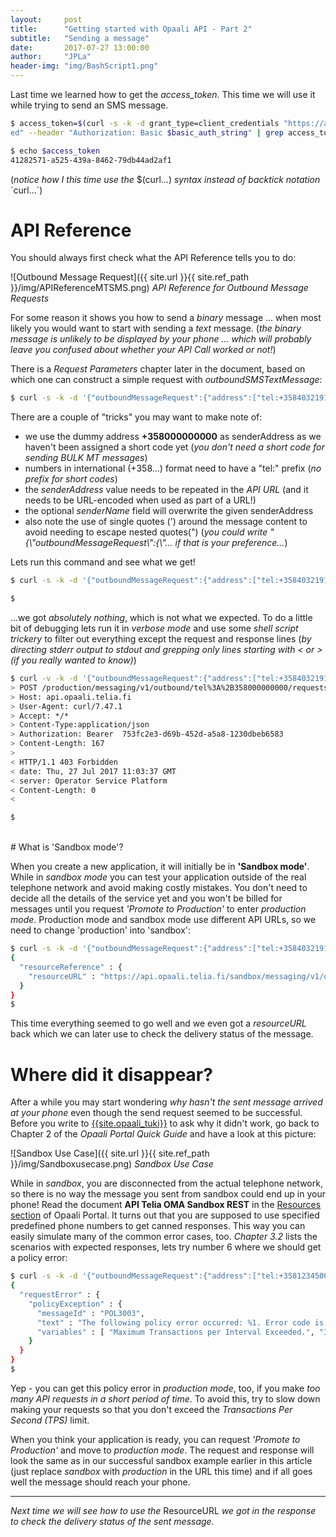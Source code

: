 ```yaml
---
layout:     post
title:      "Getting started with Opaali API - Part 2"
subtitle:   "Sending a message"
date:       2017-07-27 13:00:00
author:     "JPLa"
header-img: "img/BashScript1.png"
---
```

Last time we learned how to get the _access_token_. This time we will use it while trying to send an SMS message.

```bash
$ access_token=$(curl -s -k -d grant_type=client_credentials "https://api.sonera.fi/autho4api/v1/token" --header "Content-Type:application/x-www-form-urlencod
ed" --header "Authorization: Basic $basic_auth_string" | grep access_token | cut -d: -f2 | tr -d "\",")

$ echo $access_token
41282571-a525-439a-8462-79db44ad2af1

```
(_notice how I this time use the_ $(curl...) _syntax instead of backtick notation_ \`curl...\`)

# API Reference
You should always first check what the API Reference tells you to do:

<!--![Outbound Message Request]({{ site.url }}/Opaali/img/ApiReferenceMTSMS.png)-->
![Outbound Message Request]({{ site.url }}{{ site.ref_path }}/img/APIReferenceMTSMS.png)
*API Reference for Outbound Message Requests*

For some reason it shows you how to send a _binary_ message ... when most likely you would want to start with sending a _text_ message. (_the binary message is unlikely to be displayed by your phone ... which will probably leave you confused about whether your API Call worked or not!_)

There is a _Request Parameters_ chapter later in the document, based on which one can construct a simple  request with _outboundSMSTextMessage_:

```bash
$ curl -s -k -d '{"outboundMessageRequest":{"address":["tel:+358403219113"],"senderAddress":"tel:+358000000000","outboundSMSTextMessage":{"message":"Hello World"},"senderName":"JPLa"}}' "https://api.opaali.telia.fi/production/messaging/v1/outbound/tel%3A%2B358000000000/requests" --header "Content-Type:application/json" --header "Authorization: Bearer $access_token" 
```

There are a couple of "tricks" you may want to make note of:
* we use the dummy address __+358000000000__ as senderAddress as we haven't been assigned a short code yet (_you don't need a short code for sending BULK MT messages_)
* numbers in international (+358...) format need to have a "tel:" prefix (_no prefix for short codes_)
* the _senderAddress_ value needs to be repeated in the _API URL_ (and it needs to be URL-encoded when used as part of a URL!)
* the optional _senderName_ field will overwrite the given senderAddress  
* also note the use of single quotes (') around the message content to avoid needing to escape nested quotes(") (_you could write "{\\"outboundMessageRequest\\":{\\"... if that is your preference..._) 

Lets run this command and see what we get!
```bash
$ curl -s -k -d '{"outboundMessageRequest":{"address":["tel:+358403219113"],"senderAddress":"tel:+358000000000","outboundSMSTextMessage":{"message":"Hello World"},"senderName":"JPLa"}}' "https://api.opaali.telia.fi/production/messaging/v1/outbound/tel%3A%2B358000000000/requests" --header "Content-Type:application/json" --header "Authorization: Bearer $access_token"

$
```
...we got _absolutely nothing_, which is not what we expected. To do a little bit of debugging lets run it in _verbose mode_ and use some _shell script trickery_ to filter out everything except the request and response lines (_by directing stderr output to stdout and grepping only lines starting with < or > (if you really wanted to know)_)
```bash
$ curl -v -k -d '{"outboundMessageRequest":{"address":["tel:+358403219113"],"senderAddress":"tel:+358000000000","outboundSMSTextMessage":{"message":"Hello World"},"senderName":"JPLa"}}' "https://api.opaali.telia.fi/production/messaging/v1/outbound/tel%3A%2B358000000000/requests" --header "Content-Type:application/json" --header "Authorization: Bearer $access_token" 2>&1 | grep -E "<|>"
> POST /production/messaging/v1/outbound/tel%3A%2B358000000000/requests HTTP/1.1
> Host: api.opaali.telia.fi
> User-Agent: curl/7.47.1
> Accept: */*
> Content-Type:application/json
> Authorization: Bearer  753fc2e3-d69b-452d-a5a8-1230dbeb6583
> Content-Length: 167
>
< HTTP/1.1 403 Forbidden
< date: Thu, 27 Jul 2017 11:03:37 GMT
< server: Operator Service Platform
< Content-Length: 0
<

$
```
<br/>
# What is 'Sandbox mode'?

When you create a new application, it will initially be in __'Sandbox mode'__. While in _sandbox mode_ you can test your application outside of the real telephone network and avoid making costly mistakes. You don't need to decide all the details of the service yet and you won't be billed for messages until you request _'Promote to Production'_ to enter _production mode_.
Production mode and sandbox mode use different API URLs, so we need to change 'production' into 'sandbox': 
```bash
$ curl -s -k -d '{"outboundMessageRequest":{"address":["tel:+358403219113"],"senderAddress":"tel:+358000000000","outboundSMSTextMessage":{"message":"Hello World"},"senderName":"JPLa"}}' "https://api.opaali.telia.fi/sandbox/messaging/v1/outbound/tel%3A%2B358000000000/requests" --header "Content-Type:application/json" --header "Authorization: Bearer $access_token"
{
  "resourceReference" : {
    "resourceURL" : "https://api.opaali.telia.fi/sandbox/messaging/v1/outbound/tel%3A%2B358000000000/requests/1485bfbb-5d03-4535-b5a7-2221f0326471"
  }
}
$
```
This time everything seemed to go well and we even got a _resourceURL_ back which we can later use to check the delivery status of the message.

# Where did it disappear?

After a while you may start wondering _why hasn't the sent message arrived at your phone_ even though the send request seemed to be successful. Before you write to [{{site.opaali_tuki}}](mailto:{{site.opaali_tuki}}) to ask why it didn't work, go back to Chapter 2 of the _Opaali Portal Quick Guide_ and have a look at this picture:

![Sandbox Use Case]({{ site.url }}{{ site.ref_path }}/img/Sandboxusecase.png)
*Sandbox Use Case*

While in _sandbox_, you are disconnected from the actual telephone network, so there is no way the message you sent from sandbox could end up in your phone! Read the document __API Telia OMA Sandbox REST__ in the [Resources section](https://developer.opaali.telia.fi/resources) of Opaali Portal. It turns out that you are supposed to use specified predefined phone numbers to get canned responses. This way you can easily simulate many of the common error cases, too. _Chapter 3.2_ lists the scenarios with expected responses, lets try number 6 where we should get a policy error:
 
```bash
$ curl -s -k -d '{"outboundMessageRequest":{"address":["tel:+35812345005"],"senderAddress":"tel:+358000000000","outboundSMSTextMessage":{"message":"Hello World"},"senderName":"JPLa"}}' "https://api.opaali.telia.fi/sandbox/messaging/v1/outbound/tel%3A%2B358000000000/requests" --header "Content-Type:application/json" --header "Authorization: Bearer $access_token" 
{
  "requestError" : {
    "policyException" : {
      "messageId" : "POL3003",
      "text" : "The following policy error occurred: %1. Error code is %2.",
      "variables" : [ "Maximum Transactions per Interval Exceeded.", "3003" ]
    }
  }
}
$
```
Yep - you can get this policy error in _production mode_, too, if you make _too many API requests in a short period of time_. To avoid this, try to slow down making your requests so that you don't exceed the _Transactions Per Second (TPS)_ limit.

When you think your application is ready, you can request _'Promote to Production'_ and move to _production mode_. The request and response will look the same as in our successful sandbox example earlier in this article (just replace _sandbox_ with _production_ in the URL this time) and if all goes well the message should reach your phone.

----
_Next time we will see how to use the_ ResourceURL _we got in the response to check the delivery status of the sent message._
